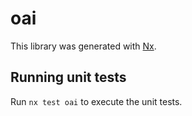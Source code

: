 # oai

This library was generated with [Nx](https://nx.dev).

## Running unit tests

Run `nx test oai` to execute the unit tests.
